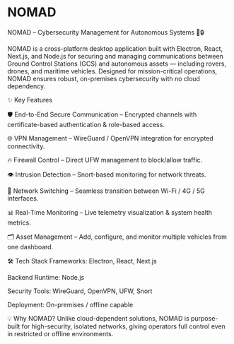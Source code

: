 # NOMAD
NOMAD – Cybersecurity Management for Autonomous Systems 🚀🔒


NOMAD is a cross-platform desktop application built with Electron, React, Next.js, and Node.js for securing and managing communications between Ground Control Stations (GCS) and autonomous assets — including rovers, drones, and maritime vehicles.
Designed for mission-critical operations, NOMAD ensures robust, on-premises cybersecurity with no cloud dependency.

✨ Key Features


🛡 End-to-End Secure Communication – Encrypted channels with certificate-based authentication & role-based access.

🌐 VPN Management – WireGuard / OpenVPN integration for encrypted connectivity.

🔥 Firewall Control – Direct UFW management to block/allow traffic.

👁 Intrusion Detection – Snort-based monitoring for network threats.

📡 Network Switching – Seamless transition between Wi-Fi / 4G / 5G interfaces.

📊 Real-Time Monitoring – Live telemetry visualization & system health metrics.

🗂 Asset Management – Add, configure, and monitor multiple vehicles from one dashboard.

🛠 Tech Stack
Frameworks: Electron, React, Next.js

Backend Runtime: Node.js

Security Tools: WireGuard, OpenVPN, UFW, Snort

Deployment: On-premises / offline capable

💡 Why NOMAD?
Unlike cloud-dependent solutions, NOMAD is purpose-built for high-security, isolated networks, giving operators full control even in restricted or offline environments.
